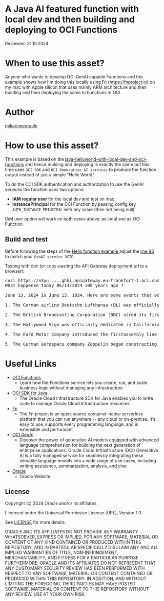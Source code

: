 <!--
Copyright (c) 2024 Oracle and/or its affiliates.

The Universal Permissive License (UPL), Version 1.0

Subject to the condition set forth below, permission is hereby granted to any
person obtaining a copy of this software, associated documentation and/or data
(collectively the "Software"), free of charge and under any and all copyright
rights in the Software, and any and all patent rights owned or freely
licensable by each licensor hereunder covering either (i) the unmodified
Software as contributed to or provided by such licensor, or (ii) the Larger
Works (as defined below), to deal in both

(a) the Software, and
(b) any piece of software and/or hardware listed in the lrgrwrks.txt file if
one is included with the Software (each a "Larger Work" to which the Software
is contributed by such licensors),

without restriction, including without limitation the rights to copy, create
derivative works of, display, perform, and distribute the Software and make,
use, sell, offer for sale, import, export, have made, and have sold the
Software and the Larger Work(s), and to sublicense the foregoing rights on
either these or other terms.

This license is subject to the following condition:
The above copyright notice and either this complete permission notice or at
a minimum a reference to the UPL must be included in all copies or
substantial portions of the Software.

THE SOFTWARE IS PROVIDED "AS IS", WITHOUT WARRANTY OF ANY KIND, EXPRESS OR
IMPLIED, INCLUDING BUT NOT LIMITED TO THE WARRANTIES OF MERCHANTABILITY,
FITNESS FOR A PARTICULAR PURPOSE AND NONINFRINGEMENT. IN NO EVENT SHALL THE
AUTHORS OR COPYRIGHT HOLDERS BE LIABLE FOR ANY CLAIM, DAMAGES OR OTHER
LIABILITY, WHETHER IN AN ACTION OF CONTRACT, TORT OR OTHERWISE, ARISING FROM,
OUT OF OR IN CONNECTION WITH THE SOFTWARE OR THE USE OR OTHER DEALINGS IN THE
SOFTWARE.
-->

# A Java AI featured function with local dev and then building and deploying to OCI Functions

Reviewed: 31.10.2024
 
# When to use this asset?
 
Anyone who wants to develop OCI GenAI capable Functions and this example shows how I'm doing this locally using Fn (<a href="https://fnproject.io">https://fnproject.io</a>) on my mac with Apple silicon that uses mainly ARM architecture and then building and then deploying the same to Functions in OCI.

# Author
<a href="https://github.com/mikarinneoracle">mikarinneoracle</a>

# How to use this asset?

This example is based on the <a href="../java-helloworld-with-local-dev-and-oci-functions">java-helloworld-with-local-dev-and-oci-functions</a> and hence building and deploying is exactly the same but this time uses <code>OCI SDK</code> and <code>OCI Generative AI services</code> to produce the function output instead of just a simple "Hello World".

<p>

To do the OCI SDK authentication and authorization to use the GenAI services the function uses two options:
<ul>
<li><b>IAM regular user</b> for the local dev and test on mac</li>
<li><b>InstancePrincipal</b> for the OCI Function by passing config key <code>AUTH_INSTANCE_PRINCIPAL</code> with any value (then not being null)</li>
</ul>

<p>
IAM user option will work on both cases above, as local and as OCI Function.

## Build and test

Before following the steps of the <a href="../java-helloworld-with-local-dev-and-oci-functions">Hello function example </a> adjust the <a href="https://github.com/oracle-devrel/technology-engineering/blob/main/app-dev/devops-and-containers/functions/java-helloworld-AI-with-local-dev-and-oci-functions/files/src/main/java/com/example/HelloAIFunction.java#L93">line 93</a> to match your <code>GenAI service OCID</code>. 

<p>

Testing with curl (or copy-pasting the API Gateway deployment url to a browser):

<p>

<pre>
curl https://n3yu.....ghhi.apigateway.eu-frankfurt-1.oci.customer-oci.com/
What happened today 06/13/2024 100 years ago ?

June 13, 2024 is June 13, 1924. Here are some events that occurred on this date:

1. The German airline Deutsche Lufthansa (DL) was officially founded on June 13, 1924. It is Germany's largest airline and is one of the world's largest airlines in terms of overall passengers carried.
 
2. The British Broadcasting Corporation (BBC) aired its first radio broadcast. 

3. The Hollywood Sign was officially dedicated in California, marking the beginning of Hollywood's rise to prominence in the American film industry. 

4. The Ford Motor Company introduced the firstassembly line to mass produce cars, making cars more accessible to the general public. 

5. The German aerospace company Zeppelin began constructing the Hindenburg, a large passenger airship.
</pre>

# Useful Links
 
- [OCI Functions](https://docs.oracle.com/en-us/iaas/Content/Functions/Concepts/functionsoverview.htm)
    - Learn how the Functions service lets you create, run, and scale business logic without managing any infrastructure
- [OCI SDK for Java](https://docs.oracle.com/en-us/iaas/Content/API/SDKDocs/javasdk.htm)
    - The Oracle Cloud Infrastructure SDK for Java enables you to write code to manage Oracle Cloud Infrastructure resources
- [Fn](https://fnproject.io/)
    - The Fn project is an open-source container-native serverless platform that you can run anywhere -- any cloud or on-premise. It’s easy to use, supports every programming language, and is extensible and performant
- [OCI GenAI](https://www.oracle.com/artificial-intelligence/generative-ai/generative-ai-service/)
    - Discover the power of generative AI models equipped with advanced language comprehension for building the next generation of enterprise applications. Oracle Cloud Infrastructure (OCI) Generative AI is a fully managed service for seamlessly integrating these versatile language models into a wide range of use cases, including writing assistance, summarization, analysis, and chat
- [Oracle](https://www.oracle.com/)
    - Oracle Website

## License

Copyright (c) 2024 Oracle and/or its affiliates.

Licensed under the Universal Permissive License (UPL), Version 1.0.

See [LICENSE](LICENSE) for more details.

ORACLE AND ITS AFFILIATES DO NOT PROVIDE ANY WARRANTY WHATSOEVER, EXPRESS OR IMPLIED, FOR ANY SOFTWARE, MATERIAL OR CONTENT OF ANY KIND CONTAINED OR PRODUCED WITHIN THIS REPOSITORY, AND IN PARTICULAR SPECIFICALLY DISCLAIM ANY AND ALL IMPLIED WARRANTIES OF TITLE, NON-INFRINGEMENT, MERCHANTABILITY, AND FITNESS FOR A PARTICULAR PURPOSE.  FURTHERMORE, ORACLE AND ITS AFFILIATES DO NOT REPRESENT THAT ANY CUSTOMARY SECURITY REVIEW HAS BEEN PERFORMED WITH RESPECT TO ANY SOFTWARE, MATERIAL OR CONTENT CONTAINED OR PRODUCED WITHIN THIS REPOSITORY. IN ADDITION, AND WITHOUT LIMITING THE FOREGOING, THIRD PARTIES MAY HAVE POSTED SOFTWARE, MATERIAL OR CONTENT TO THIS REPOSITORY WITHOUT ANY REVIEW. USE AT YOUR OWN RISK. 